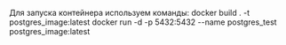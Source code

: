 Для запуска контейнера используем команды:
docker build . -t postgres_image:latest
docker run -d -p 5432:5432 --name postgres_test postgres_image:latest